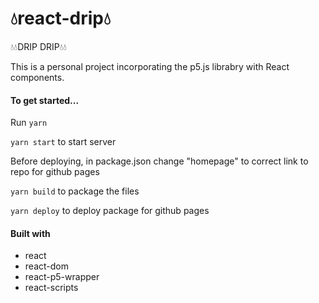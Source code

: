 # 💧react-drip💧

💧💧DRIP DRIP💧💧

This is a personal project incorporating the p5.js librabry with React components.

#### To get started...

Run `yarn`

`yarn start` to start server

Before deploying, in package.json change "homepage" to correct link to repo for github pages

`yarn build` to package the files

`yarn deploy` to deploy package for github pages

#### Built with

- react
- react-dom
- react-p5-wrapper
- react-scripts
